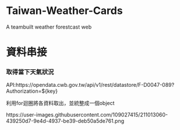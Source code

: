 # Taiwan-Weather-Cards

A teambuilt weather forestcast web
<h1>資料串接</h1>
<h3>取得當下天氣狀況</h3>
<p>API:https://opendata.cwb.gov.tw/api/v1/rest/datastore/F-D0047-089?Authorization=${key}</p>
<p>利用for迴圈將各資料取出，並統整成一個object</p>
https://user-images.githubusercontent.com/109027415/211013060-439250d7-9e4d-4937-be39-deb50a5de761.png
